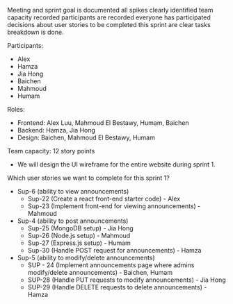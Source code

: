 Meeting and sprint goal is documented
all spikes clearly identified
team capacity recorded
participants are recorded
everyone has participated
decisions about user stories to be completed this sprint are clear
tasks breakdown is done.

Participants:
- Alex
- Hamza
- Jia Hong
- Baichen
- Mahmoud
- Humam

Roles:
-   Frontend: Alex Luu, Mahmoud El Bestawy, Humam, Baichen
-   Backend: Hamza, Jia Hong
-   Design: Baichen, Mahmoud El Bestawy, Humam

Team capacity: 12 story points
-   We will design the UI wireframe for the entire website during sprint 1.
   
Which user stories we want to complete for this sprint 1?
-  Sup-6 (ability to view announcements)
	- Sup-22 (Create a react front-end starter code) - Alex
	- Sup-23 (Implement front-end for viewing announcements) - Mahmoud
-  Sup-4 (ability to post announcements)
	- Sup-25 (MongoDB setup) - Jia Hong
	- Sup-26 (Node.js setup) - Mahmoud
	- Sup-27 (Express.js setup) - Humam
	- Sup-30 (Handle POST request for announcements) - Hamza
- Sup-5 (ability to modify/delete announcements)
	- SUP - 24 (Implement announcements page where admins modify/delete announcements) - Baichen, Humam
	- SUP-28 (Handle PUT requests to modify announcements) - Jia Hong
	- SUP-29 (Handle DELETE requests to delete announcements) - Hamza
